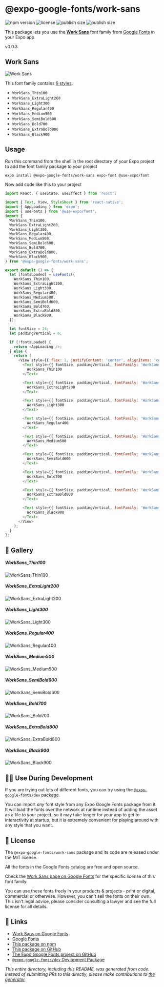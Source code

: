 # @expo-google-fonts/work-sans

![npm version](https://flat.badgen.net/npm/v/@expo-google-fonts/work-sans)
![license](https://flat.badgen.net/github/license/expo/google-fonts)
![publish size](https://flat.badgen.net/packagephobia/install/@expo-google-fonts/work-sans)
![publish size](https://flat.badgen.net/packagephobia/publish/@expo-google-fonts/work-sans)

This package lets you use the [**Work Sans**](https://fonts.google.com/specimen/Work+Sans) font family from [Google Fonts](https://fonts.google.com/) in your Expo app.

v0.0.3

## Work Sans

![Work Sans](./font-family.png)

This font family contains [9 styles](#-gallery).

- `WorkSans_Thin100`
- `WorkSans_ExtraLight200`
- `WorkSans_Light300`
- `WorkSans_Regular400`
- `WorkSans_Medium500`
- `WorkSans_SemiBold600`
- `WorkSans_Bold700`
- `WorkSans_ExtraBold800`
- `WorkSans_Black900`

## Usage

Run this command from the shell in the root directory of your Expo project to add the font family package to your project
```sh
expo install @expo-google-fonts/work-sans expo-font @use-expo/font
```

Now add code like this to your project
```js
import React, { useState, useEffect } from 'react';

import { Text, View, StyleSheet } from 'react-native';
import { AppLoading } from 'expo';
import { useFonts } from '@use-expo/font';
import {
  WorkSans_Thin100,
  WorkSans_ExtraLight200,
  WorkSans_Light300,
  WorkSans_Regular400,
  WorkSans_Medium500,
  WorkSans_SemiBold600,
  WorkSans_Bold700,
  WorkSans_ExtraBold800,
  WorkSans_Black900,
} from '@expo-google-fonts/work-sans';

export default () => {
  let [fontsLoaded] = useFonts({
    WorkSans_Thin100,
    WorkSans_ExtraLight200,
    WorkSans_Light300,
    WorkSans_Regular400,
    WorkSans_Medium500,
    WorkSans_SemiBold600,
    WorkSans_Bold700,
    WorkSans_ExtraBold800,
    WorkSans_Black900,
  });

  let fontSize = 24;
  let paddingVertical = 6;

  if (!fontsLoaded) {
    return <AppLoading />;
  } else {
    return (
      <View style={{ flex: 1, justifyContent: 'center', alignItems: 'center' }}>
        <Text style={{ fontSize, paddingVertical, fontFamily: 'WorkSans_Thin100' }}>
          WorkSans_Thin100
        </Text>

        <Text style={{ fontSize, paddingVertical, fontFamily: 'WorkSans_ExtraLight200' }}>
          WorkSans_ExtraLight200
        </Text>

        <Text style={{ fontSize, paddingVertical, fontFamily: 'WorkSans_Light300' }}>
          WorkSans_Light300
        </Text>

        <Text style={{ fontSize, paddingVertical, fontFamily: 'WorkSans_Regular400' }}>
          WorkSans_Regular400
        </Text>

        <Text style={{ fontSize, paddingVertical, fontFamily: 'WorkSans_Medium500' }}>
          WorkSans_Medium500
        </Text>

        <Text style={{ fontSize, paddingVertical, fontFamily: 'WorkSans_SemiBold600' }}>
          WorkSans_SemiBold600
        </Text>

        <Text style={{ fontSize, paddingVertical, fontFamily: 'WorkSans_Bold700' }}>
          WorkSans_Bold700
        </Text>

        <Text style={{ fontSize, paddingVertical, fontFamily: 'WorkSans_ExtraBold800' }}>
          WorkSans_ExtraBold800
        </Text>

        <Text style={{ fontSize, paddingVertical, fontFamily: 'WorkSans_Black900' }}>
          WorkSans_Black900
        </Text>
      </View>
    );
  }
};

```

## 🔡 Gallery

##### WorkSans_Thin100
![WorkSans_Thin100](./54ff7c3cb9bfd181e1d18d089ab9bba3059dd6f49d35bfde19c23e0920ec6f2c.ttf.png)

##### WorkSans_ExtraLight200
![WorkSans_ExtraLight200](./1fa02ec2601b669a35f4c2d946f2e52353bcf619ad2a080c8786f607f013359c.ttf.png)

##### WorkSans_Light300
![WorkSans_Light300](./63d2d7d98c9844e182c80865616936a3c0e95d9c9b7097e09401ccc07723afa7.ttf.png)

##### WorkSans_Regular400
![WorkSans_Regular400](./cf9e214b6a140d6d260a7a91283acecf80168bd0b46628222447e9b5e01300a2.ttf.png)

##### WorkSans_Medium500
![WorkSans_Medium500](./1ca28e13541a38be971563ecc74ed68ad07134d3ea3afe92a9c120783868b69d.ttf.png)

##### WorkSans_SemiBold600
![WorkSans_SemiBold600](./a7415d89db9339059ee631263f3cd47af702c172d1b020fa359df0e5a4930e6b.ttf.png)

##### WorkSans_Bold700
![WorkSans_Bold700](./d41209fc541bdf9f9bac4659e46565edc93459f6c6f7213015af82b7d3e7e00b.ttf.png)

##### WorkSans_ExtraBold800
![WorkSans_ExtraBold800](./c9cca774aabfe453b9c2759953dedeb20f16d6eb28c0ba7690a170580c338d72.ttf.png)

##### WorkSans_Black900
![WorkSans_Black900](./7cdc1c327ea835b192ef17b0f0bff1a16fc58f8ab00bc318b41912f4758b2905.ttf.png)


## 👩‍💻 Use During Development

If you are trying out lots of different fonts, you can try using the [`@expo-google-fonts/dev` package](https://github.com/expo/google-fonts/tree/master/font-packages/dev#readme).

You can import *any* font style from any Expo Google Fonts package from it. It will load the fonts
over the network at runtime instead of adding the asset as a file to your project, so it may take longer
for your app to get to interactivity at startup, but it is extremely convenient
for playing around with any style that you want.

## 📖 License

The `@expo-google-fonts/work-sans` package and its code are released under the MIT license.

All the fonts in the Google Fonts catalog are free and open source.

Check the [Work Sans page on Google Fonts](https://fonts.google.com/specimen/Work+Sans) for the specific license of this font family.

You can use these fonts freely in your products & projects - print or digital, commercial or otherwise. However, you can't sell the fonts on their own. This isn't legal advice, please consider consulting a lawyer and see the full license for all details.

## 🔗 Links

- [Work Sans on Google Fonts](https://fonts.google.com/specimen/Work+Sans)
- [Google Fonts](https://fonts.google.com/)
- [This package on npm](https://www.npmjs.com/package/@expo-google-fonts/work-sans)
- [This package on GitHub](https://github.com/expo/google-fonts/tree/master/font-packages/work-sans)
- [The Expo Google Fonts project on GitHub](https://github.com/expo/google-fonts)
- [`@expo-google-fonts/dev` Devlopment Package](https://github.com/expo/google-fonts/tree/master/font-packages/dev)


*This entire directory, including this README, was generated from code. Instead of submitting PRs to this directly, please make contributions to [the generator](https://github.com/expo/google-fonts/tree/master/packages/generator)*
